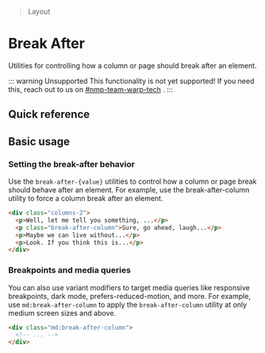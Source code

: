 > Layout

# Break After
Utilities for controlling how a column or page should break after an element.

::: warning Unsupported
This functionality is not yet supported! If you need this, reach out to us on [#nmp-team-warp-tech](https://sch-chat.slack.com/archives/C04LG5UTCTT) .
:::

## Quick reference

<qr-table />

## Basic usage
### Setting the break-after behavior
Use the `break-after-{value}` utilities to control how a column or page break should behave after an element. For example, use the break-after-column utility to force a column break after an element.

```html
<div class="columns-2">
  <p>Well, let me tell you something, ...</p>
  <p class="break-after-column">Sure, go ahead, laugh...</p>
  <p>Maybe we can live without...</p>
  <p>Look. If you think this is...</p>
</div>
```

### Breakpoints and media queries
You can also use variant modifiers to target media queries like responsive breakpoints, dark mode, prefers-reduced-motion, and more. For example, use `md:break-after-column` to apply the `break-after-column` utility at only medium screen sizes and above.

```html
<div class="md:break-after-column">
  <!-- ... -->
</div>
```

